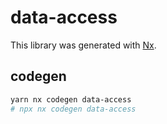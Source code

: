 # data-access

This library was generated with [Nx](https://nx.dev).

## codegen

```bash
yarn nx codegen data-access
# npx nx codegen data-access
```
